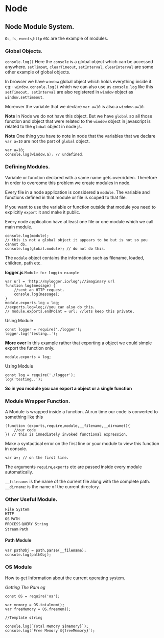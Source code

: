 # Node

## Node Module System.
`Os`, `fs`, `events`,`http`  etc are the example of modules.


### Global Objects.
`console.log()` Here the `console` is a global object which can be accessed anywhere.
`setTimout`, `clearTimeout`, `setInterval`, `clearInterval` are some other example of global objects.

In browser we have `window` global object which holds everything inside it.
eg:- `window.console.log()` which we can also use as `console.log` like this `setTimeout, setInterval` 
are also registered in `window` object as `window.setTimeout`.

Moreover the variable that we declare `var a=10` is also a `window.a=10`.

**Note** In Node we do not have this object. But we have `global` so all those function and object that were
related to the `window` object in javascript is related to the `global` object in node js.

**Note** One thing you have to note in node that the variables that we declare `var a=10` are not the part of `global` object.
```
var a=10;
console.log(window.a); // undefined.
```


### Defining Modules.
Variable or function declared with a same name gets overridden. Therefore in order to overcome this problem
we create modules in node.

Every file in a node application is considered a `module`. The variable and functions defined in that module or file
is scoped to that file.

If you want to use the variable or function outside that module you need to explicitly `export` it and make it public.

Every node application have at least one file or one module which we call main module. 
```
console.log(module);
// this is not a global object it appears to be but is not so you cannot do.
console.log(global.module); // do not do this.
```
The `module` object contains the information such as filename, loaded, children, path etc.


**logger.js** `Module for loggin example`

```
var url = 'http://mylogger.io/log';//imaginary url
function log(message) {
    //sent an HTTP request.
    console.log(message);
}
module.exports.log = log;
//exports.log=log;//you can also do this.
// module.exports.endPoint = url; //lets keep this private.
```
Using Module
```
const logger = require('./logger');
logger.log('testing..');
```
**More over** In this example rather that exporting a object we could simple export the function only.
```
module.exports = log;
```
Using Module
```
const log = require('./logger');
log('testing..');
```

**So in you module you can export a object or a single function**


### Module Wrapper Function.
A Module is wrapped inside a function. At run time our code is converted to something like this
```
(function (exports,require,module,__filename,__dirname)){
    //our code
}) // this is immediately invoked functional expression.
```
Make a syntactical error on the first line or your module to view this function in console.
```
var a=; // on the first line.
```

The arguments `require`,`exports` etc are passed inside every module automatically.

`__filename`: is the name of the current file along with the complete path.  
`__dirname`: is the name of the current directory.
 
 ### Other Useful Module.
 `File System`  
 `HTTP`  
 `OS` 
 `PATH`  
 `PROCESS` 
 `QUERY String`  
 `Stream`
 `Path`
 
 
 #### Path Module
```
var pathObj = path.parse(__filename);
console.log(pathObj);
```
### OS Module 
How to get Information about the current operating system.

*Getting The Ram eg*
```
const OS = require('os');

var memory = OS.totalmem();
var freeMemory = OS.freemem();

//Template string

console.log(`Total Memory ${memory}`);
console.log(`Free Memory ${freeMemory}`);


```